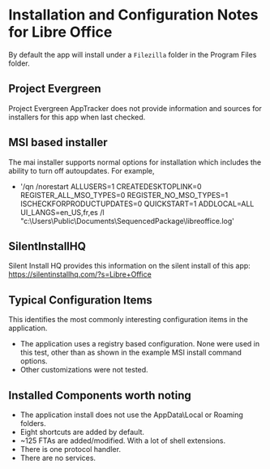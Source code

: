 # Installation and Configuration Notes for Libre Office

By default the app will install under a `Filezilla` folder in the Program Files folder.

## Project Evergreen
Project Evergreen AppTracker does not provide information and sources for installers for this app when last checked.


## MSI based installer

The mai installer supports normal options for installation which includes the ability to turn off autoupdates.  For example, 
* '/qn /norestart ALLUSERS=1 CREATEDESKTOPLINK=0 REGISTER_ALL_MSO_TYPES=0 REGISTER_NO_MSO_TYPES=1 ISCHECKFORPRODUCTUPDATES=0 QUICKSTART=1 ADDLOCAL=ALL UI_LANGS=en_US,fr,es /l "c:\Users\Public\Documents\SequencedPackage\libreoffice.log'


## SilentInstallHQ
Silent Install HQ provides this information on the silent install of this app: https://silentinstallhq.com/?s=Libre+Office 

## Typical Configuration Items 

This identifies the most commonly interesting configuration items in the application.

* The application uses a registry based configuration. None were used in this test, other than as shown in the example MSI install command options.
* Other customizations were not tested.

## Installed Components worth noting

* The application install does not use the AppData\Local or Roaming folders. 
* Eight shortcuts are added by default.
* ~125 FTAs are added/modified.  With a lot of shell extensions.
* There is one protocol handler.
* There are no services.
